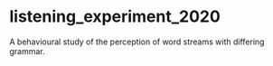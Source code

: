# listening_experiment_2020
A behavioural study of the perception of word streams with differing grammar.
